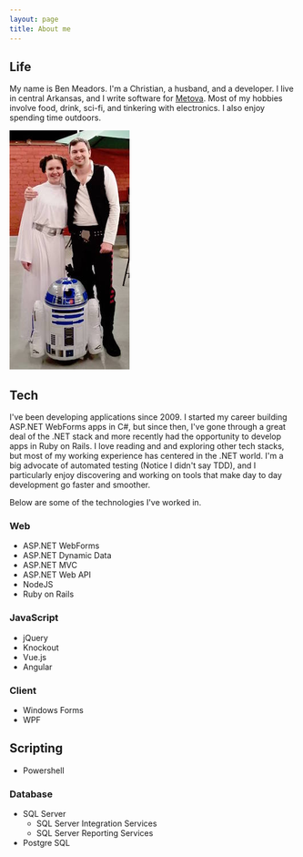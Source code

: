 ```yaml
---
layout: page
title: About me
---
```


## Life
My name is Ben Meadors. I'm a Christian, a husband, and a developer. I live in central Arkansas, and I write software for [Metova](http://metova.com/). Most of my hobbies involve food, drink, sci-fi, and tinkering with electronics. I also enjoy spending time outdoors.

![Solo family](/public/img/solo-family.jpg)

## Tech
I've been developing applications since 2009. I started my career building ASP.NET WebForms apps in C#, but since then, I've gone through a great deal of the .NET stack and more recently had the opportunity to develop apps in Ruby on Rails. I love reading and and exploring other tech stacks, but most of my working experience has centered in the .NET world. I'm a big advocate of automated testing (Notice I didn't say TDD), and I particularly enjoy discovering and working on tools that make day to day development go faster and smoother.

Below are some of the technologies I've worked in.

### Web
* ASP.NET WebForms
* ASP.NET Dynamic Data
* ASP.NET MVC
* ASP.NET Web API
* NodeJS
* Ruby on Rails

### JavaScript
* jQuery
* Knockout
* Vue.js
* Angular


### Client
* Windows Forms
* WPF

## Scripting
* Powershell

### Database
* SQL Server
  * SQL Server Integration Services
  * SQL Server Reporting Services
* Postgre SQL
